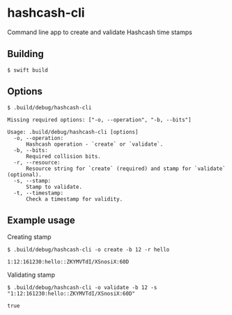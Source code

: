 # hashcash-cli

Command line app to create and validate Hashcash time stamps

## Building

```$ swift build```

## Options

```
$ .build/debug/hashcash-cli

Missing required options: ["-o, --operation", "-b, --bits"]

Usage: .build/debug/hashcash-cli [options]
  -o, --operation:
      Hashcash operation - `create` or `validate`.
  -b, --bits:
      Required collision bits.
  -r, --resource:
      Resource string for `create` (required) and stamp for `validate` (optional).
  -s, --stamp:
      Stamp to validate.
  -t, --timestamp:
      Check a timestamp for validity.
```

## Example usage

Creating stamp

```
$ .build/debug/hashcash-cli -o create -b 12 -r hello

1:12:161230:hello::ZKYMVTdI/XSnosiX:60D
```

Validating stamp

```
$ .build/debug/hashcash-cli -o validate -b 12 -s "1:12:161230:hello::ZKYMVTdI/XSnosiX:60D"

true
```


